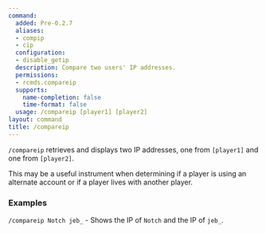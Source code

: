 ```yaml
---
command:
  added: Pre-0.2.7
  aliases:
  - compip
  - cip
  configuration:
  - disable_getip
  description: Compare two users' IP addresses.
  permissions:
  - rcmds.compareip
  supports:
    name-completion: false
    time-format: false
  usage: /compareip [player1] [player2]
layout: command
title: /compareip
---
```


```/compareip``` retrieves and displays two IP addresses, one from ```[player1]``` and one from ```[player2]```.

This may be a useful instrument when determining if a player is using an alternate account or if a player lives with
another player.

### Examples 

```/compareip Notch jeb_``` - Shows the IP of ```Notch``` and the IP of ```jeb_```.
